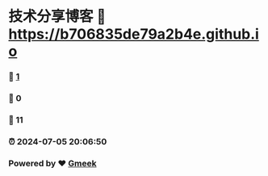 # 技术分享博客 :link: https://b706835de79a2b4e.github.io 
### :page_facing_up: [1](https://b706835de79a2b4e.github.io/tag.html) 
### :speech_balloon: 0 
### :hibiscus: 11 
### :alarm_clock: 2024-07-05 20:06:50 
### Powered by :heart: [Gmeek](https://github.com/Meekdai/Gmeek)
